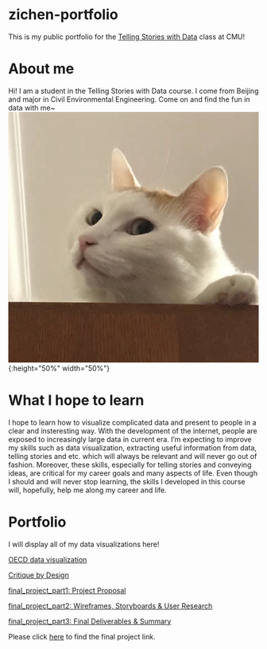 # zichen-portfolio
This is my public portfolio for the [Telling Stories with Data](https://api.heinz.cmu.edu/courses_api/course_detail/94-870) class at CMU!

# About me
Hi! I am a student in the Telling Stories with Data course. I come from Beijing and major in Civil Environmental Engineering. Come on and find the fun in data with me~
![mimi](/mimi.JPG){:height="50%" width="50%"}


# What I hope to learn
I hope to learn how to visualize complicated data and present to people in a clear and insteresting way. With the development of the internet, people are exposed to increasingly large data in current era. 
I’m expecting to improve my skills such as data visualization, extracting useful information from data, telling stories and etc. which will always be relevant and will never go out of fashion. Moreover, these skills, especially for telling stories and conveying ideas, are critical for my career goals and many aspects of life. Even though I should and will never stop learning, the skills I developed in this course will, hopefully, help me along my career and life.

# Portfolio
I will display all of my data visualizations here!

[OECD data visualization](/dataviz2.md)

[Critique by Design](/dataviz3.md)

[final_project_part1: Project Proposal](/final_project_part1_new.md)

[final_project_part2: Wireframes, Storyboards & User Research](/final_project_part2.md)

[final_project_part3: Final Deliverables & Summary](/final_project_part3.md)

Please click [here]() to find the final project link.
